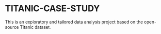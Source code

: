 # TITANIC-CASE-STUDY
This is an exploratory and tailored data analysis project based on the open-source Titanic dataset.
